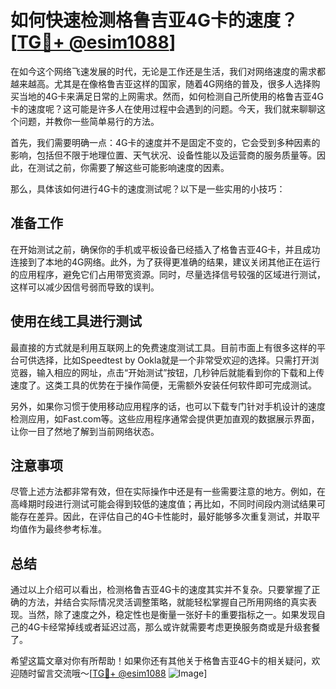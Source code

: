 # 如何快速检测格鲁吉亚4G卡的速度？[[TG💪+ @esim1088](https://t.me/s/esim1088)]

在如今这个网络飞速发展的时代，无论是工作还是生活，我们对网络速度的需求都越来越高。尤其是在像格鲁吉亚这样的国家，随着4G网络的普及，很多人选择购买当地的4G卡来满足日常的上网需求。然而，如何检测自己所使用的格鲁吉亚4G卡的速度呢？这可能是许多人在使用过程中会遇到的问题。今天，我们就来聊聊这个问题，并教你一些简单易行的方法。

首先，我们需要明确一点：4G卡的速度并不是固定不变的，它会受到多种因素的影响，包括但不限于地理位置、天气状况、设备性能以及运营商的服务质量等。因此，在测试之前，你需要了解这些可能影响速度的因素。

那么，具体该如何进行4G卡的速度测试呢？以下是一些实用的小技巧：

## 准备工作

在开始测试之前，确保你的手机或平板设备已经插入了格鲁吉亚4G卡，并且成功连接到了本地的4G网络。此外，为了获得更准确的结果，建议关闭其他正在运行的应用程序，避免它们占用带宽资源。同时，尽量选择信号较强的区域进行测试，这样可以减少因信号弱而导致的误判。

## 使用在线工具进行测试

最直接的方式就是利用互联网上的免费速度测试工具。目前市面上有很多这样的平台可供选择，比如Speedtest by Ookla就是一个非常受欢迎的选择。只需打开浏览器，输入相应的网址，点击“开始测试”按钮，几秒钟后就能看到你的下载和上传速度了。这类工具的优势在于操作简便，无需额外安装任何软件即可完成测试。

另外，如果你习惯于使用移动应用程序的话，也可以下载专门针对手机设计的速度检测应用，如Fast.com等。这些应用程序通常会提供更加直观的数据展示界面，让你一目了然地了解到当前网络状态。

## 注意事项

尽管上述方法都非常有效，但在实际操作中还是有一些需要注意的地方。例如，在高峰期时段进行测试可能会得到较低的速度值；再比如，不同时间段内测试结果可能存在差异。因此，在评估自己的4G卡性能时，最好能够多次重复测试，并取平均值作为最终参考标准。

## 总结

通过以上介绍可以看出，检测格鲁吉亚4G卡的速度其实并不复杂。只要掌握了正确的方法，并结合实际情况灵活调整策略，就能轻松掌握自己所用网络的真实表现。当然，除了速度之外，稳定性也是衡量一张好卡的重要指标之一。如果发现自己的4G卡经常掉线或者延迟过高，那么或许就需要考虑更换服务商或是升级套餐了。

希望这篇文章对你有所帮助！如果你还有其他关于格鲁吉亚4G卡的相关疑问，欢迎随时留言交流哦～[[TG💪+ @esim1088](https://t.me/s/esim1088) ![Image](https://i.postimg.cc/4NQfJmqS/Snipaste-2025-05-13-00-14-12.png)]